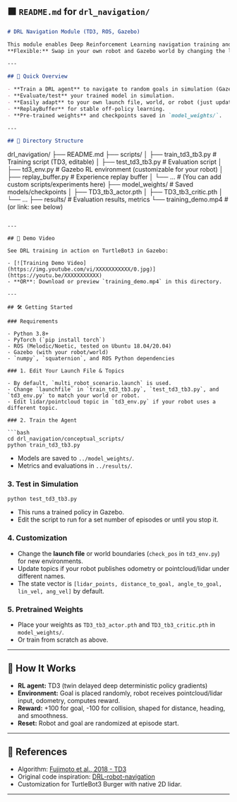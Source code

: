 ## 🟩 `README.md` for `drl_navigation/`

```markdown
# DRL Navigation Module (TD3, ROS, Gazebo)

This module enables Deep Reinforcement Learning navigation training and simulation in ROS/Gazebo, with **TD3** (Twin Delayed DDPG) and tested for TurtleBot3 Burger.  
**Flexible:** Swap in your own robot and Gazebo world by changing the launch file or environment settings!

---

## 🚀 Quick Overview

- **Train a DRL agent** to navigate to random goals in simulation (Gazebo + ROS).
- **Evaluate/test** your trained model in simulation.
- **Easily adapt** to your own launch file, world, or robot (just update the `launchfile` and topic names in `td3_env.py`).
- **ReplayBuffer** for stable off-policy learning.
- **Pre-trained weights** and checkpoints saved in `model_weights/`.

---

## 📂 Directory Structure

```

drl\_navigation/
├── README.md
├── scripts/
│   ├── train\_td3\_tb3.py         # Training script (TD3, editable)
│   ├── test\_td3\_tb3.py          # Evaluation script
│   ├── td3\_env.py               # Gazebo RL environment (customizable for your robot)
│   ├── replay\_buffer.py         # Experience replay buffer
│   └── ...                      # (You can add custom scripts/experiments here)
├── model\_weights/               # Saved models/checkpoints
│   ├── TD3\_tb3\_actor.pth
│   ├── TD3\_tb3\_critic.pth
│   └── ...
├── results/                     # Evaluation results, metrics
└── training\_demo.mp4            # (or link: see below)

````

---

## 🎥 Demo Video

See DRL training in action on TurtleBot3 in Gazebo:

- [![Training Demo Video](https://img.youtube.com/vi/XXXXXXXXXXX/0.jpg)](https://youtu.be/XXXXXXXXXXX)
- **OR**: Download or preview `training_demo.mp4` in this directory.

---

## 🛠️ Getting Started

### Requirements

- Python 3.8+
- PyTorch (`pip install torch`)
- ROS (Melodic/Noetic, tested on Ubuntu 18.04/20.04)
- Gazebo (with your robot/world)
- `numpy`, `squaternion`, and ROS Python dependencies

### 1. Edit Your Launch File & Topics

- By default, `multi_robot_scenario.launch` is used.  
- Change `launchfile` in `train_td3_tb3.py`, `test_td3_tb3.py`, and `td3_env.py` to match your world or robot.
- Edit lidar/pointcloud topic in `td3_env.py` if your robot uses a different topic.

### 2. Train the Agent

```bash
cd drl_navigation/conceptual_scripts/
python train_td3_tb3.py
````

* Models are saved to `../model_weights/`.
* Metrics and evaluations in `../results/`.

### 3. Test in Simulation

```bash
python test_td3_tb3.py
```

* This runs a trained policy in Gazebo.
* Edit the script to run for a set number of episodes or until you stop it.

### 4. Customization

* Change the **launch file** or world boundaries (`check_pos` in `td3_env.py`) for new environments.
* Update topics if your robot publishes odometry or pointcloud/lidar under different names.
* The state vector is `[lidar_points, distance_to_goal, angle_to_goal, lin_vel, ang_vel]` by default.

### 5. Pretrained Weights

* Place your weights as `TD3_tb3_actor.pth` and `TD3_tb3_critic.pth` in `model_weights/`.
* Or train from scratch as above.

---

## 🧠 How It Works

* **RL agent:** TD3 (twin delayed deep deterministic policy gradients)
* **Environment:** Goal is placed randomly, robot receives pointcloud/lidar input, odometry, computes reward.
* **Reward:** +100 for goal, -100 for collision, shaped for distance, heading, and smoothness.
* **Reset:** Robot and goal are randomized at episode start.

---

## 📌 References

* Algorithm: [Fujimoto et al., 2018 - TD3](https://arxiv.org/abs/1802.09477)
* Original code inspiration: [DRL-robot-navigation](https://github.com/reiniscimurs/DRL-robot-navigation)
* Customization for TurtleBot3 Burger with native 2D lidar.

---

